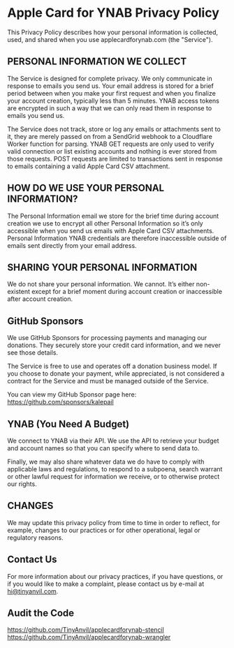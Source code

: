 # Apple Card for YNAB Privacy Policy
This Privacy Policy describes how your personal information is collected, used, and shared when you use applecardforynab.com (the "Service").

## PERSONAL INFORMATION WE COLLECT
The Service is designed for complete privacy. We only communicate in response to emails you send us. Your email address is stored for a brief period between when you make your first request and when you finalize your account creation, typically less than 5 minutes. YNAB access tokens are encrypted in such a way that we can only read them in response to emails you send us.

The Service does not track, store or log any emails or attachments sent to it, they are merely passed on from a SendGrid webhook to a Cloudflare Worker function for parsing. YNAB GET requests are only used to verify valid connection or list existing accounts and nothing is ever stored from those requests. POST requests are limited to transactions sent in response to emails containing a valid Apple Card CSV attachment.

## HOW DO WE USE YOUR PERSONAL INFORMATION?
The Personal Information email we store for the brief time during account creation we use to encrypt all other Personal Information so it’s only accessible when you send us emails with Apple Card CSV attachments. Personal Information YNAB credentials are therefore inaccessible outside of emails sent directly from your email address.

## SHARING YOUR PERSONAL INFORMATION
We do not share your personal information. We cannot. It’s either non-existent except for a brief moment during account creation or inaccessible after account creation.

## GitHub Sponsors
We use GitHub Sponsors for processing payments and managing our donations. They securely store your credit card information, and we never see those details.

The Service is free to use and operates off a donation business model. If you choose to donate your payment, while appreciated, is not considered a contract for the Service and must be managed outside of the Service.

You can view my GitHub Sponsor page here: https://github.com/sponsors/kalepail

## YNAB (You Need A Budget)
We connect to YNAB via their API. We use the API to retrieve your budget and account names so that you can specify where to send data to.

Finally, we may also share whatever data we do have to comply with applicable laws and regulations, to respond to a subpoena, search warrant or other lawful request for information we receive, or to otherwise protect our rights.

## CHANGES
We may update this privacy policy from time to time in order to reflect, for example, changes to our practices or for other operational, legal or regulatory reasons.

## Contact Us
For more information about our privacy practices, if you have questions, or if you would like to make a complaint, please contact us by e-mail at hi@tinyanvil.com.

## Audit the Code
https://github.com/TinyAnvil/applecardforynab-stencil
https://github.com/TinyAnvil/applecardforynab-wrangler